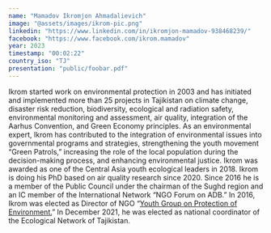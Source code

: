 ```yaml
---
name: "Mamadov Ikromjon Ahmadalievich"
image: "@assets/images/ikrom-pic.png"
linkedin: "https://www.linkedin.com/in/ikromjon-mamadov-938468239/"
facebook: "https://www.facebook.com/ikrom.mamadov"
year: 2023
timestamp: "00:02:22"
country_iso: "TJ"
presentation: "public/foobar.pdf"
---
```


Ikrom started work on environmental protection in 2003 and has initiated and implemented more than 25 projects in Tajikistan on climate change, disaster risk reduction, biodiversity, ecological and radiation safety, environmental monitoring and assessment, air quality, integration of the Aarhus Convention, and Green Economy principles. As an environmental expert, Ikrom has contributed to the integration of environmental issues into governmental programs and strategies, strengthening the youth movement “Green Patrols,” increasing the role of the local population during the decision-making process, and enhancing environmental justice. Ikrom was awarded as one of the Central Asia youth ecological leaders in 2018. Ikrom is doing his PhD based on air quality research since 2020. Since 2016 he is a member of the Public Council under the chairman of the Sughd region and an IC member of the International Network “NGO Forum on ADB.” In 2016, Ikrom was elected as Director of NGO “[Youth Group on Protection of Environment.](https://ygpe.tj/)” In December 2021, he was elected as national coordinator of the Ecological Network of Tajikistan.
